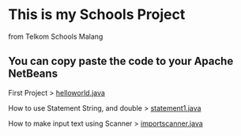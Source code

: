 # This is my Schools Project
from Telkom Schools Malang
<h2>You can copy paste the code to your Apache NetBeans</h2>

First Project > [helloworld.java](https://github.com/nurjavier8789/School_PROJ/blob/main/helloworld.java)

How to use Statement String, and double > [statement1.java](https://github.com/nurjavier8789/School_PROJ/blob/main/statement1.java)

How to make input text using Scanner > [importscanner.java](https://github.com/nurjavier8789/School_PROJ/blob/main/importscanner.java)
